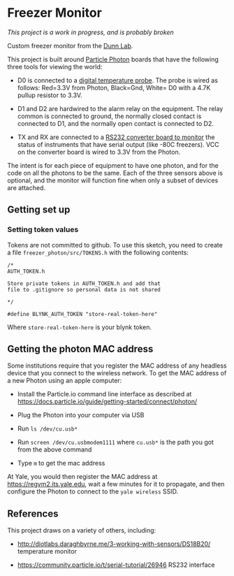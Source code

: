 # Freezer Monitor

*This project is a work in progress, and is probably broken*

Custom freezer monitor from the [Dunn Lab](http://dunnlab.org).

This project is built around
[Particle Photon](https://www.particle.io/products/hardware/photon-wifi-dev-kit)
boards that have the following three tools for viewing the world:

- D0 is connected to a
[digital temperature probe](https://www.sparkfun.com/products/11050). The probe
is wired as follows: Red=3.3V from Photon, Black=Gnd, White= D0 with a 4.7K pullup
resistor to 3.3V.

- D1 and D2 are hardwired to the alarm relay on the equipment. The relay common
is connected to ground, the normally closed contact is connected to D1, and
the normally open contact is connected to D2.

- TX and RX are connected to a
[RS232 converter board to monitor](https://www.sparkfun.com/products/449) the
status of instruments that have serial output (like -80C freezers). VCC on the
converter board is wired to 3.3V from the Photon.

The intent is for each piece of equipment to have one photon, and for the code
on all the photons to be the same. Each of the three sensors above is optional,
and the monitor will function fine when only a subset of devices are attached.

## Getting set up

### Setting token values

Tokens are not committed to github. To use this sketch, you need to create a
file `freezer_photon/src/TOKENS.h` with the following contents:

    /*
    AUTH_TOKEN.h

    Store private tokens in AUTH_TOKEN.h and add that
    file to .gitignore so personal data is not shared

    */

    #define BLYNK_AUTH_TOKEN "store-real-token-here"

Where `store-real-token-here` is your blynk token.

## Getting the photon MAC address

Some institutions require that you register the MAC address of any headless
device that you connect to the wireless network. To get the MAC address of a
new Photon using an apple computer:

- Install the Particle.io command line interface as described at
https://docs.particle.io/guide/getting-started/connect/photon/

- Plug the Photon into your computer via USB

- Run `ls /dev/cu.usb*`

- Run `screen /dev/cu.usbmodem1111` where `cu.usb*` is the path you got from
the above command

- Type `m` to get the mac address

At Yale, you would then register the MAC address at https://regvm2.its.yale.edu,
wait a few minutes for it to propagate, and then configure the Photon to connect
to the `yale wireless` SSID.

## References

This project draws on a variety of others, including:

- http://diotlabs.daraghbyrne.me/3-working-with-sensors/DS18B20/  temperature monitor

- https://community.particle.io/t/serial-tutorial/26946 RS232 interface
